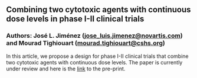 ## Combining two cytotoxic agents with continuous dose levels in phase I-II clinical trials
### Authors: José L. Jiménez (jose_luis.jimenez@novartis.com) and Mourad Tighiouart (mourad.tighiouart@cshs.org)

In this article, we propose a design for phase I-II clinical trials that combine two cytotoxic agents with continuous dose levels. The paper is currently under review and here is the [link](https://arxiv.org/pdf/2109.14231.pdf) to the pre-print. 
